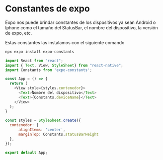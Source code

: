 # Constantes de expo

Expo nos puede brindar constantes de los dispositivos ya sean Android o Iphone como el tamaño del StatusBar, el nombre del dispositivo, la versión de expo, etc.

Estas constantes las instalamos con el siguiente comando
```bash
npx expo install expo-constants
```

```js
import React from "react";
import { Text, View, StyleSheet} from "react-native";
import Constants from 'expo-constants';

const App = () => {
  return (
    <View style={styles.contenedor}>
      <Text>Nombre del dispositivo</Text>
      <Text>{Constants.deviceName}</Text>
    </View>
  );
}
  
const styles = StyleSheet.create({
  contenedor: {
      alignItems: 'center',
      marginTop: Constants.statusBarHeight
  },
});

export default App;
```